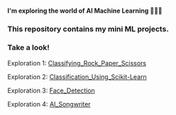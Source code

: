 #### I'm exploring the world of AI Machine Learning 👩🏻‍🚀
### This repository contains my mini ML projects.

### Take a look!


Exploration 1: [Classifying_Rock_Paper_Scissors](https://github.com/orangejuice0302/-AIFFEL-Exploration/blob/main/%5BE-01%5D%20Rock_Paper_Scissors.ipynb)

Exploration 2: [Classification_Using_Scikit-Learn](https://github.com/orangejuice0302/-AIFFEL-Exploration/blob/main/%5BE-02%5D%20Classification_using_Scikit-Learn%20.ipynb)

Exploration 3: [Face_Detection](https://github.com/orangejuice0302/-AIFFEL-Exploration/blob/main/%5BE-03%5D%20Selfie%20Sticker%20App.ipynb)

Exploration 4: [AI_Songwriter](https://github.com/orangejuice0302/-AIFFEL-Exploration/blob/main/%5BE-04%5D%20AI_Songwriter.ipynb)
